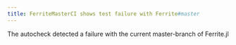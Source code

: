 ```yaml
---
title: FerriteMasterCI shows test failure with Ferrite#master
---
```

The autocheck detected a failure with the current master-branch of Ferrite.jl
